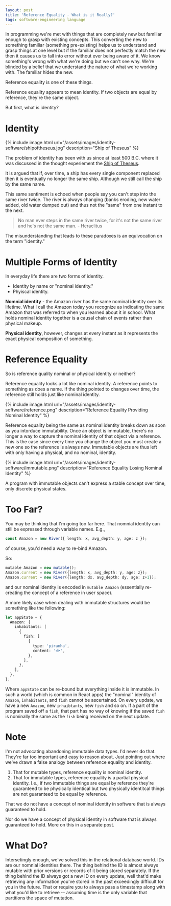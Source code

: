 ```yaml
---
layout: post
title: 'Reference Equality - What is it Really?'
tags: software-engineering language
---
```


In programming we're met with things that are completely new but familiar enough to grasp with existing concepts. This converting the new to something familiar (something pre-existing) helps us to understand and grasp things at one level but if the familiar does not perfectly match the new then it causes us to fall into error without ever being aware of it. We know something's wrong with what we're doing but we can't see why. We're blinded by a belief that we understand the nature of what we're working with. The familiar hides the new.

Reference equality is one of these things.

Reference equality appears to mean identity. If two objects are equal by reference, they're the same object.

But first, what is identity?

# Identity

{% include image.html url="/assets/images/identity-software/shipoftheseus.jpg" description="Ship of Theseus" %}

The problem of identity has been with us since at least 500 B.C. where it was discussed in the thought experiement the [Ship of Theseus](https://en.wikipedia.org/wiki/Ship_of_Theseus).

It is argued that if, over time, a ship has every single component replaced then it is eventually no longer the same ship. Although we still call the ship by the same name.

This same sentiment is echoed when people say you can't step into the same river twice. The river is always changing (banks eroding, new water added, old water dumped out) and thus not the "same" from one instant to the next.

> No man ever steps in the same river twice, for it's not the same river and he's not the same man. - Heraclitus

The misunderstanding that leads to these paradoxes is an equivocation on the term "identity."

# Multiple Forms of Identity

In everyday life there are two forms of identity.

- Identity by name or "nominal identity."
- Phyiscal identity.

**Nomnial identity** - the Amazon river has the same nominal identity over its lifetime. What I call the Amazon today you recognize as indicating the same Amazon that was referred to when you learned about it in school. What holds nominal identity together is a causal chain of events rather than physical makeup.

**Physical identity**, however, changes at every instant as it represents the exact physical composition of something.

# Reference Equality

So is reference quality nominal or physical identity or neither?

Reference equality looks a lot like nominal identity. A reference points to something as does a name. If the thing pointed to changes over time, the reference still holds just like nominal identity.

{% include image.html url="/assets/images/identity-software/reference.png" description="Reference Equality Providing Nominal Identity" %}

Reference equality being the same as nominal identity breaks down as soon as you intorduce immutability. Once an object is immutable, there's no longer a way to capture the nominal identity of that object via a reference. This is the case since every time you change the object you must create a new one so the reference is always new. Immutable objects are thus left with only having a physical, and no nominal, identity.

{% include image.html url="/assets/images/identity-software/immutable.png" description="Reference Equality Losing Nominal Identity" %}

A program with immutable objects can't express a stable concept over time, only discrete physical states.

# Too Far?

You may be thinking that I'm going too far here. That nomnial identity can still be expressed through variable names.
E.g.,

```typescript
const Amazon = new River({ length: x, avg_depth: y, age: z });
```

of course, you'd need a way to re-bind Amazon.

So:

```typescript
mutable Amazon = new mutable();
Amazon.current = new River({length: x, avg_depth: y, age: z});
Amazon.current = new River({length: dx, avg_depth: dy, age: z+1});
```

and our nominal identity is encoded in `mutable Amazon` (essentially re-creating the concept of a reference in user space).

A more likely case when dealing with immutable structures would be something like the following:

```typescript
let appState = {
  Amazon: {
    inhabitants: [
      {
        fish: [
          {
            type: 'piranha',
            content: '🐟',
          },
        ],
      },
    ],
  },
};
```

Where `appState` can be re-bound but everything inside it is immutable. In such a world (which is common in React apps) the "nominal" identity of `Amazon`, `inhabitants`, and `fish` cannot be ascertained. On every update, we have a new `Amazon`, new `inhaibtants`, new `fish` and so on. If a part of the program saved off a `fish`, that part has no way of knowing if the saved `fish` is nominally the same as the `fish` being received on the next update.

# Note

I'm not advocating abandoning immutable data types. I'd never do that. They're far too important and easy to reason about. Just pointing out where we've drawn a false analogy between reference equality and identity.

1. That for mutable types, reference equality is nominal identity.
2. That for immutable types, reference equality is a partial physical identity. I.e., if two immutable things are equal by reference they're guaranteed to be physically identical but two physically identitcal things are not guaranteed to be equal by reference.

That we do not have a concept of nominal identity in software that is always guaranteed to hold.

Nor do we have a concept of physical identity in software that is always guaranteed to hold. More on this in a separate post.

# What Do?

Intersetingly enough, we've solved this in the relational database world. IDs are our nomnial identities there. The thing behind the ID is almost always mutable with prior versions or records of it being stored separately. If the thing behind the ID always got a new ID on every update, well that'd make retrieving any information you've stored in the past exceedingly difficult for you in the future. That or require you to always pass a timestamp along with what you'd like to retrieve -- assuming time is the only variable that partitions the space of mutation.
